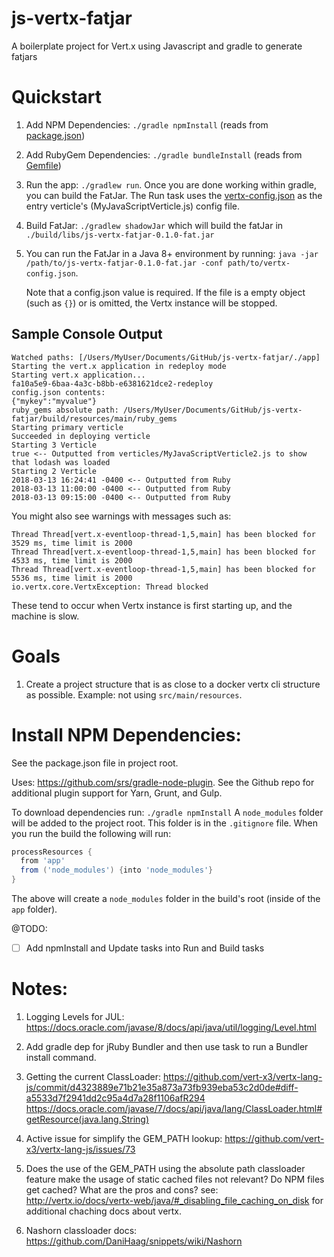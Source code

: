 # js-vertx-fatjar
A boilerplate project for Vert.x using Javascript and gradle to generate fatjars

# Quickstart

1. Add NPM Dependencies: `./gradle npmInstall` (reads from [package.json](./package.json))

1. Add RubyGem Dependencies: `./gradle bundleInstall` (reads from [Gemfile](./Gemfile))

1. Run the app: `./gradlew run`.  Once you are done working within gradle, you can build the FatJar.  The Run task uses the [vertx-config.json](./vertx-config.json) as the entry verticle's (MyJavaScriptVerticle.js) config file.

1. Build FatJar: `./gradlew shadowJar` which will build the fatJar in `./build/libs/js-vertx-fatjar-0.1.0-fat.jar`

1. You can run the FatJar in a Java 8+ environment by running: `java -jar /path/to/js-vertx-fatjar-0.1.0-fat.jar -conf path/to/vertx-config.json`.

    Note that a config.json value is required.  If the file is a empty object (such as `{}`) or is omitted, the Vertx instance will be stopped.

## Sample Console Output

```console
Watched paths: [/Users/MyUser/Documents/GitHub/js-vertx-fatjar/./app]
Starting the vert.x application in redeploy mode
Starting vert.x application...
fa10a5e9-6baa-4a3c-b8bb-e6381621dce2-redeploy
config.json contents:
{"mykey":"myvalue"}
ruby_gems absolute path: /Users/MyUser/Documents/GitHub/js-vertx-fatjar/build/resources/main/ruby_gems
Starting primary verticle
Succeeded in deploying verticle
Starting 3 Verticle
true <-- Outputted from verticles/MyJavaScriptVerticle2.js to show that lodash was loaded
Starting 2 Verticle
2018-03-13 16:24:41 -0400 <-- Outputted from Ruby
2018-03-13 11:00:00 -0400 <-- Outputted from Ruby
2018-03-13 09:15:00 -0400 <-- Outputted from Ruby
```

You might also see warnings with messages such as:

```
Thread Thread[vert.x-eventloop-thread-1,5,main] has been blocked for 3529 ms, time limit is 2000
Thread Thread[vert.x-eventloop-thread-1,5,main] has been blocked for 4533 ms, time limit is 2000
Thread Thread[vert.x-eventloop-thread-1,5,main] has been blocked for 5536 ms, time limit is 2000
io.vertx.core.VertxException: Thread blocked
```

These tend to occur when Vertx instance is first starting up, and the machine is slow.


# Goals

1. Create a project structure that is as close to a docker vertx cli structure as possible.  Example: not using `src/main/resources`.

# Install NPM Dependencies:

See the package.json file in project root.

Uses: https://github.com/srs/gradle-node-plugin.
See the Github repo for additional plugin support for Yarn, Grunt, and Gulp. 

To download dependencies run: `./gradle npmInstall`
A `node_modules` folder will be added to the project root.  This folder is in the `.gitignore` file.  When you run the build the following will run:

```groovy
processResources {
  from 'app'
  from ('node_modules') {into 'node_modules'}
}
```

The above will create a `node_modules` folder in the build's root (inside of the `app` folder).

@TODO:
- [ ] Add npmInstall and Update tasks into Run and Build tasks


# Notes:

1. Logging Levels for JUL: https://docs.oracle.com/javase/8/docs/api/java/util/logging/Level.html

1. Add gradle dep for jRuby Bundler and then use task to run a Bundler install command.

1. Getting the current ClassLoader: https://github.com/vert-x3/vertx-lang-js/commit/d4323889e71b21e35a873a73fb939eba53c2d0de#diff-a5533d7f2941dd2c95a4d7a28f1106afR294
https://docs.oracle.com/javase/7/docs/api/java/lang/ClassLoader.html#getResource(java.lang.String)

1. Active issue for simplify the GEM_PATH lookup: https://github.com/vert-x3/vertx-lang-js/issues/73

1. Does the use of the GEM_PATH using the absolute path classloader feature make the usage of static cached files not relevant? Do NPM files get cached?  What are the pros and cons?  see: http://vertx.io/docs/vertx-web/java/#_disabling_file_caching_on_disk for additional chaching docs about vertx.

1. Nashorn classloader docs: https://github.com/DaniHaag/snippets/wiki/Nashorn
